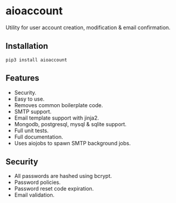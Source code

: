 # aioaccount
Utility for user account creation, modification & email confirmation.

## Installation
`pip3 install aioaccount`

## Features
- Security.
- Easy to use.
- Removes common boilerplate code.
- SMTP support.
- Email template support with jinja2.
- Mongodb, postgresql, mysql & sqlite support.
- Full unit tests.
- Full documentation.
- Uses aiojobs to spawn SMTP background jobs.

## Security
- All passwords are hashed using bcrypt.
- Password policies.
- Password reset code expiration.
- Email validation.
